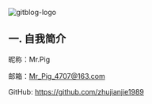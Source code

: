 <!--
author: Mr.Pig
head: http://www.zhujianjie.cn/zjj.png
date: 2016-01-01
title: 自我简介
tags: About Me
category: About Me
status: publish
summary: Hello World
-->

![gitblog-logo](http://www.zhujianjie.cn/zjj.png)

## 一. 自我简介 ##
昵称：Mr.Pig

邮箱：Mr_Pig_4707@163.com

GitHub: https://github.com/zhujianjie1989




